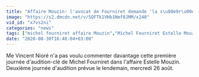 ```yaml
---
title: "Affaire Mouzin: l'avocat de Fourniret demande 'la s\u00e9r\u00e9nit\u00e9 des d\u00e9bats'"
image: "https://s2.dmcdn.net/v/SQFTk1VHb1Nmf8JMM/x240"
vid_id: "x7vs2ni"
categories: "news"
tags: ["michel fourniret affaire Mouzin","Michel Fourniret Estelle Mouzin","Estelle Mouzin"]
date: "2020-08-30T16:48:04+03:00"
---
```

Me Vincent Nioré n'a pas voulu commenter davantage cette première journée d'audition-clé de Michel Fourniret dans l'affaire Estelle Mouzin. Deuxième journée d'audition prévue le lendemain, mercredi 26 août.
